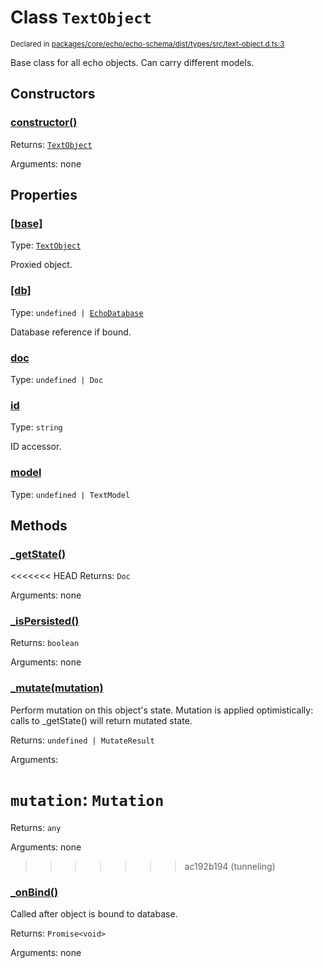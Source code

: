 # Class `TextObject`
<sub>Declared in [packages/core/echo/echo-schema/dist/types/src/text-object.d.ts:3]()</sub>


Base class for all echo objects.
Can carry different models.

## Constructors
### [constructor()]()


Returns: <code>[TextObject](/api/@dxos/client/classes/TextObject)</code>

Arguments: none

## Properties
### [[base]]()
Type: <code>[TextObject](/api/@dxos/client/classes/TextObject)</code>

Proxied object.
### [[db]]()
Type: <code>undefined | [EchoDatabase](/api/@dxos/client/classes/EchoDatabase)</code>

Database reference if bound.
### [doc]()
Type: <code>undefined | Doc</code>
### [id]()
Type: <code>string</code>

ID accessor.
### [model]()
Type: <code>undefined | TextModel</code>

## Methods
### [_getState()]()


<<<<<<< HEAD
Returns: <code>Doc</code>

Arguments: none
### [_isPersisted()]()


Returns: <code>boolean</code>

Arguments: none
### [_mutate(mutation)]()


Perform mutation on this object's state.
Mutation is applied optimistically: calls to _getState() will return mutated state.

Returns: <code>undefined | MutateResult</code>

Arguments: 

`mutation`: <code>Mutation</code>
=======
Returns: <code>any</code>

Arguments: none
>>>>>>> ac192b194 (tunneling)
### [_onBind()]()


Called after object is bound to database.

Returns: <code>Promise&lt;void&gt;</code>

Arguments: none